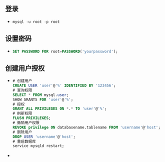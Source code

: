 ## 登录

* ```sql
  mysql -u root -p root
  ```

## 设置密码

* ```sql
  SET PASSWORD FOR root=PASSWORD('yourpassword');
  ```

## 创建用户授权

* ```sql
  # 创建用户
  CREATE USER 'user'@'%' IDENTIFIED BY '123456';
  # 查询权限
  SELECT * FROM mysql.user;
  SHOW GRANTS FOR 'user'@'%';
  # 授权
  GRANT ALL PRIVILEGES ON *.* TO 'user'@'%';
  # 刷新权限
  FLUSH PRIVILEGES;
  # 撤销用户权限
  REVOKE privilege ON databasename.tablename FROM 'username'@'host';
  # 删除用户
  DROP USER 'username'@'host';
  # 重启数据库
  service mysqld restart;
  ```

* 

